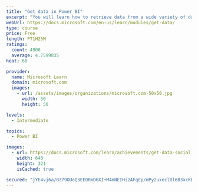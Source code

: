 ```yaml
---
title: "Get data in Power BI"
excerpt: "You will learn how to retrieve data from a wide variety of data sources, including Microsoft Excel, relational databases, and NoSQL data stores. You will also learn how to improve performance while retrieving data."
webUrl: https://docs.microsoft.com/en-us/learn/modules/get-data/
type: course
price: Free
length: PT1H25M
ratings:
  count: 4908
  average: 4.7599835
heat: 60

provider:
  name: Microsoft Learn
  domain: microsoft.com
  images:
    - url: /assets/images/organizations/microsoft.com-50x50.jpg
      width: 50
      height: 50

levels:
  - Intermediate

topics:
  - Power BI

images:
  - url: https://docs.microsoft.com/learn/achievements/get-data-social.png
    width: 643
    height: 321
    isCached: true

secured: "jYE4vj6a/BZ79OUoQ3EEORmD6XI+M4mNEIHi2AFqEp/mPy2uxeclOl6B3xcKE0CmGe4PRi6REuCwfnE7w+2OJYK0+lDEw4Orz7GgVLTmaMz40kN0UGNlUlO9dIZ4Q78WU21NiUiF+24U4z8JquYACLb1yOrgScNEoSDjtA5JBfooKd+o1nJ8iYDk0U/QCCpo2BKj/aWjvnPLgsVWBahEQond6Y+fKB2XNtnyj/Sq6dWwOuuorV+Lj1ZRJxJZcAErZXOh5DXsmJCYB6MxGkZpjhMTM0gbauOmimzLNt3W2MR5t+pki8BcfhToTO1tjFSnFdrotIFolm8l/wNNRW71YEZcsY6LwjOw+EpDnC/MhWbXHW8/r457y9D1ZrxqsTgf1Gi6hnrPPjWiCI3ANtXaZpf6kIYFPXn7tmoH1B9ZVHQ=;8llzU8di/yb/B5CJm6hAdw=="
---
```



